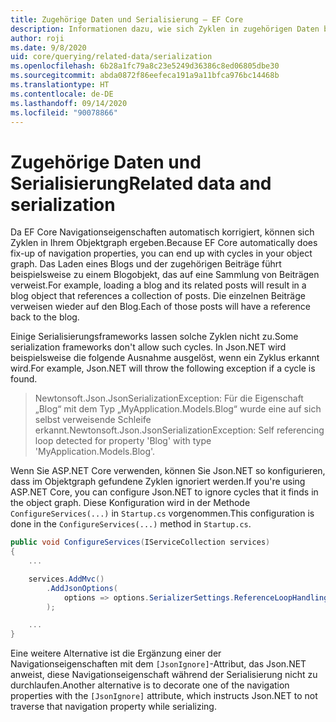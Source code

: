```yaml
---
title: Zugehörige Daten und Serialisierung – EF Core
description: Informationen dazu, wie sich Zyklen in zugehörigen Daten bei Entity Framework Core auf Serialisierungsframeworks auswirken können
author: roji
ms.date: 9/8/2020
uid: core/querying/related-data/serialization
ms.openlocfilehash: 6b28a1fc79a8c23e5249d36386c8ed06805dbe30
ms.sourcegitcommit: abda0872f86eefeca191a9a11bfca976bc14468b
ms.translationtype: HT
ms.contentlocale: de-DE
ms.lasthandoff: 09/14/2020
ms.locfileid: "90078866"
---
```

# <a name="related-data-and-serialization"></a><span data-ttu-id="d413c-103">Zugehörige Daten und Serialisierung</span><span class="sxs-lookup"><span data-stu-id="d413c-103">Related data and serialization</span></span>

<span data-ttu-id="d413c-104">Da EF Core Navigationseigenschaften automatisch korrigiert, können sich Zyklen in Ihrem Objektgraph ergeben.</span><span class="sxs-lookup"><span data-stu-id="d413c-104">Because EF Core automatically does fix-up of navigation properties, you can end up with cycles in your object graph.</span></span> <span data-ttu-id="d413c-105">Das Laden eines Blogs und der zugehörigen Beiträge führt beispielsweise zu einem Blogobjekt, das auf eine Sammlung von Beiträgen verweist.</span><span class="sxs-lookup"><span data-stu-id="d413c-105">For example, loading a blog and its related posts will result in a blog object that references a collection of posts.</span></span> <span data-ttu-id="d413c-106">Die einzelnen Beiträge verweisen wieder auf den Blog.</span><span class="sxs-lookup"><span data-stu-id="d413c-106">Each of those posts will have a reference back to the blog.</span></span>

<span data-ttu-id="d413c-107">Einige Serialisierungsframeworks lassen solche Zyklen nicht zu.</span><span class="sxs-lookup"><span data-stu-id="d413c-107">Some serialization frameworks don't allow such cycles.</span></span> <span data-ttu-id="d413c-108">In Json.NET wird beispielsweise die folgende Ausnahme ausgelöst, wenn ein Zyklus erkannt wird.</span><span class="sxs-lookup"><span data-stu-id="d413c-108">For example, Json.NET will throw the following exception if a cycle is found.</span></span>

> <span data-ttu-id="d413c-109">Newtonsoft.Json.JsonSerializationException: Für die Eigenschaft „Blog“ mit dem Typ „MyApplication.Models.Blog“ wurde eine auf sich selbst verweisende Schleife erkannt.</span><span class="sxs-lookup"><span data-stu-id="d413c-109">Newtonsoft.Json.JsonSerializationException: Self referencing loop detected for property 'Blog' with type 'MyApplication.Models.Blog'.</span></span>

<span data-ttu-id="d413c-110">Wenn Sie ASP.NET Core verwenden, können Sie Json.NET so konfigurieren, dass im Objektgraph gefundene Zyklen ignoriert werden.</span><span class="sxs-lookup"><span data-stu-id="d413c-110">If you're using ASP.NET Core, you can configure Json.NET to ignore cycles that it finds in the object graph.</span></span> <span data-ttu-id="d413c-111">Diese Konfiguration wird in der Methode `ConfigureServices(...)` in `Startup.cs` vorgenommen.</span><span class="sxs-lookup"><span data-stu-id="d413c-111">This configuration is done in the `ConfigureServices(...)` method in `Startup.cs`.</span></span>

```csharp
public void ConfigureServices(IServiceCollection services)
{
    ...

    services.AddMvc()
        .AddJsonOptions(
            options => options.SerializerSettings.ReferenceLoopHandling = Newtonsoft.Json.ReferenceLoopHandling.Ignore
        );

    ...
}
```

<span data-ttu-id="d413c-112">Eine weitere Alternative ist die Ergänzung einer der Navigationseigenschaften mit dem `[JsonIgnore]`-Attribut, das Json.NET anweist, diese Navigationseigenschaft während der Serialisierung nicht zu durchlaufen.</span><span class="sxs-lookup"><span data-stu-id="d413c-112">Another alternative is to decorate one of the navigation properties with the `[JsonIgnore]` attribute, which instructs Json.NET to not traverse that navigation property while serializing.</span></span>
